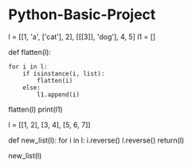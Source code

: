 # Python-Basic-Project

l = [[1, 'a', ['cat'], 2], [[[3]], 'dog'], 4, 5]
l1 = []

def flatten(l):

    for i in l:
        if isinstance(i, list):
            flatten(i)
        else:
            l1.append(i)

flatten(l)
print(l1)


l = [[1, 2], [3, 4], [5, 6, 7]]

def new_list(l):
    for i in l:
        i.reverse()
    l.reverse()
    return(l)
    
new_list(l)
  
